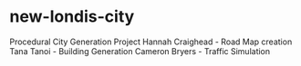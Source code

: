 # new-londis-city
Procedural City Generation Project
Hannah Craighead - Road Map creation
Tana Tanoi - Building Generation
Cameron Bryers - Traffic Simulation
